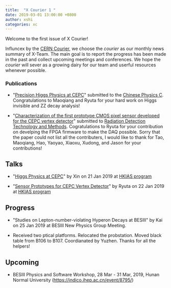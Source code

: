 ```yaml
---
title:  "X Courier 1 "
date: 2019-03-01 13:00:00 +0800
author: xshi
categories: xc
---
```


Welcome to the first issue of X Courier! 

Influncex by the [CERN Courier](cerncourier.com), we choose the _courier_ as our monthly news summary of X-Team. The main goal is to report the progress has been made in the past and collect upcoming meetings and conferences. We hope the _courier_ will sever as a growing dairy for our team and userful resources whenever possible. 


### Publications

* "[Precision Higgs Physics at CEPC](https://arxiv.org/abs/1810.09037)" submitted to the [Chinese Physics C](http://iopscience.iop.org/journal/1674-1137). Congratulations to Maoqiang and Ryuta for your hard work on Higgs invisible and ZZ decay analysis! 

* "[Characterization of the first prototype CMOS pixel sensor developed for the CEPC vertex detector](https://arxiv.org/abs/1901.10283)" submitted to [Radiation Detection Technology and Methods](https://link.springer.com/journal/41605). Cogratulations to Ryuta for your contribution on develping the FPGA firmware to make the DAQ possible. Sorry that the paper could not list all the contributers, I would like to thank for Tao, Maoqiang, Hao, Yaoyao, Xiaoxu, Xudong, and Jason for your contributions! 


## Talks 

* "[Higgs Physics at CEPC](http://ias.ust.hk/program/shared_doc/2019/201901hep/conf/20190121_4042_pm_Xin%20Shi.pdf)" by Xin on 21 Jan 2019 at [HKIAS program](http://iasprogram.ust.hk/hep/2019/conf.php)

* "[Sensor Prototypes for CEPC Vertex Detector](http://ias.ust.hk/program/shared_doc/2019/201901hep/conf/20190122_4042_pm_Ryuta%20Kiuchi.pdf)" by Ryuta on 22 Jan 2019 at [HKIAS program](http://iasprogram.ust.hk/hep/2019/conf.php) 

## Progress 

* "Studies on Lepton-number-violating Hyperon Decays at BESIII" by Kai on 25 Jan 2019 at BESIII New Physics Group Meeting. 

* Received two ptical platforms. Relocated the probstation. Moved black table from B106 to B107. Coordianated by Yuzhen. Thanks for all the helpers! 

## Upcoming 

* BESIII Physics and Software Workshop, 28 Mar - 31 Mar, 2019, Hunan Normal University (https://indico.ihep.ac.cn/event/8795/)


